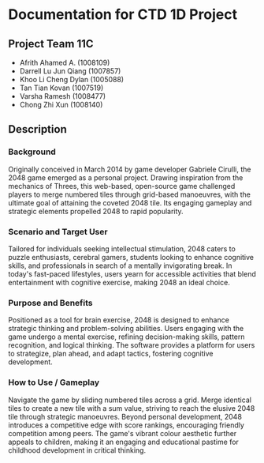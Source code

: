 # Documentation for CTD 1D Project

## <b>Project Team 11C</b>

* Afrith Ahamed A. (1008109) 
* Darrell Lu Jun Qiang (1007857)
* Khoo Li Cheng Dylan (1005088)
* Tan Tian Kovan (1007519)
* Varsha Ramesh (1008477)
* Chong Zhi Xun (1008140)

## Description
### Background
Originally conceived in March 2014 by game developer Gabriele Cirulli, the 2048 game emerged as a personal project. Drawing inspiration from the mechanics of Threes, this web-based, open-source game challenged players to merge numbered tiles through grid-based manoeuvres, with the ultimate goal of attaining the coveted 2048 tile. Its engaging gameplay and strategic elements propelled 2048 to rapid popularity.

### Scenario and Target User
Tailored for individuals seeking intellectual stimulation, 2048 caters to puzzle enthusiasts, cerebral gamers, students looking to enhance cognitive skills, and professionals in search of a mentally invigorating break. In today's fast-paced lifestyles, users yearn for accessible activities that blend entertainment with cognitive exercise, making 2048 an ideal choice.

### Purpose and Benefits
Positioned as a tool for brain exercise, 2048 is designed to enhance strategic thinking and problem-solving abilities. Users engaging with the game undergo a mental exercise, refining decision-making skills, pattern recognition, and logical thinking. The software provides a platform for users to strategize, plan ahead, and adapt tactics, fostering cognitive development.

### How to Use / Gameplay
Navigate the game by sliding numbered tiles across a grid. Merge identical tiles to create a new tile with a sum value, striving to reach the elusive 2048 tile through strategic manoeuvres. Beyond personal development, 2048 introduces a competitive edge with score rankings, encouraging friendly competition among peers. The game's vibrant colour aesthetic further appeals to children, making it an engaging and educational pastime for childhood development in critical thinking.
